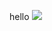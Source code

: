 hello
<img src="https://img.shields.io/badge/Android-3DDC84?style=flat-square&logo=Android&logoColor=white"/>

